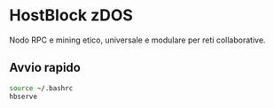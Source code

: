 # HostBlock zDOS

Nodo RPC e mining etico, universale e modulare per reti collaborative.

## Avvio rapido

```bash
source ~/.bashrc
hbserve
